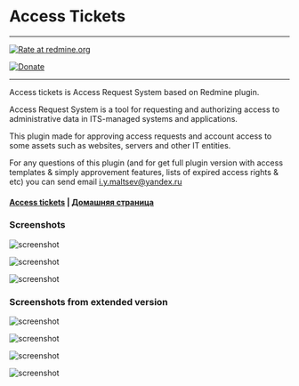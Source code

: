 Access Tickets 
======

----

[![Rate at redmine.org](http://img.shields.io/badge/rate%20at-redmine.org-blue.svg?style=flat)](http://www.redmine.org/plugins/access_tickets)

[![Donate](https://img.shields.io/badge/Donate-PayPal-green.svg)](https://www.paypal.me/accesstickets)

----


Access tickets is Access Request System based on Redmine plugin.

Access Request System is a tool for requesting and authorizing access to administrative data in ITS-managed systems and applications.

This plugin made for approving access requests and account access to some assets such as websites, servers and other IT entities.

For any questions of this plugin (and for get full plugin version with access templates & simply approvement features, lists of expired access rights & etc) you can send email i.y.maltsev@yandex.ru


#### [Access tickets](https://github.com/iymaltsev/access_tickets/wiki) | [Домашняя страница](https://github.com/iymaltsev/access_tickets/wiki/%D0%94%D0%BE%D0%BC%D0%B0%D1%88%D0%BD%D1%8F%D1%8F-%D1%81%D1%82%D1%80%D0%B0%D0%BD%D0%B8%D1%86%D0%B0)

### Screenshots

![screenshot](http://www.redmine.org/attachments/download/16509/resources_list.png)

![screenshot](http://www.redmine.org/attachments/download/16510/change_resource_details.png)

![screenshot](http://www.redmine.org/attachments/download/17222/access_list.png)

### Screenshots from extended version

![screenshot](http://www.redmine.org/attachments/download/17223/ex-access-templates.png)

![screenshot](http://www.redmine.org/attachments/download/17224/ex-access-by-template.png)

![screenshot](http://www.redmine.org/attachments/download/17225/ex-change-access-expire.png)

![screenshot](http://www.redmine.org/attachments/download/17226/ex-template-agreement.png)
